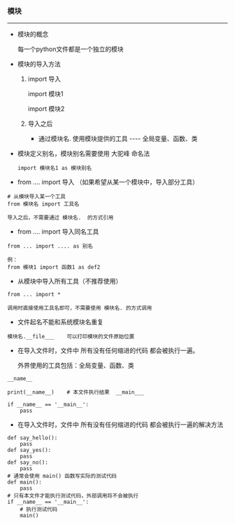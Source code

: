 ### 模块

----

* 模块的概念

  每一个python文件都是一个独立的模块

* 模块的导入方法

  1. import 导入

     import 模块1

     import 模块2

  2. 导入之后
     * 通过模块名. 使用模块提供的工具 ---- 全局变量、函数、类

* 模块定义别名，模块别名需要使用 大驼峰 命名法

  ```
  import 模块名1 as 模块别名
  ```

* from .... import 导入 （如果希望从某一个模块中，导入部分工具）

```
# 从模块导入某一个工具
from 模块名 import 工具名

导入之后，不需要通过 模块名.  的方式引用
```



* from .... import 导入同名工具

```
from ... import .... as 别名 

例：
from 模块1 import 函数1 as def2
```

* 从模块中导入所有工具（不推荐使用）

```
from ... import *

调用时直接使用工具名即可，不需要使用 模块名. 的方式调用
```

* 文件起名不能和系统模块名重复

```
模块名.__file___    可以打印模块的文件原始位置
```

* 在导入文件时，文件中 所有没有任何缩进的代码  都会被执行一遍。

  外界使用的工具包括：全局变量、函数、类

``` 
__name__

print(__name__)    # 本文件执行结果  __main___

if __name__ == '__main__':
	pass
```



* 在导入文件时，文件中 所有没有任何缩进的代码  都会被执行一遍的解决方法

```
def say_hello():
	pass
def say_yes():
	pass
def say_no():
	pass
# 通常会使用 main() 函数写实际的测试代码    
def main():
	pass
# 只有本文件才能执行测试代码，外部调用将不会被执行
if __name__ == '__main__':
	# 执行测试代码
	main()
```

